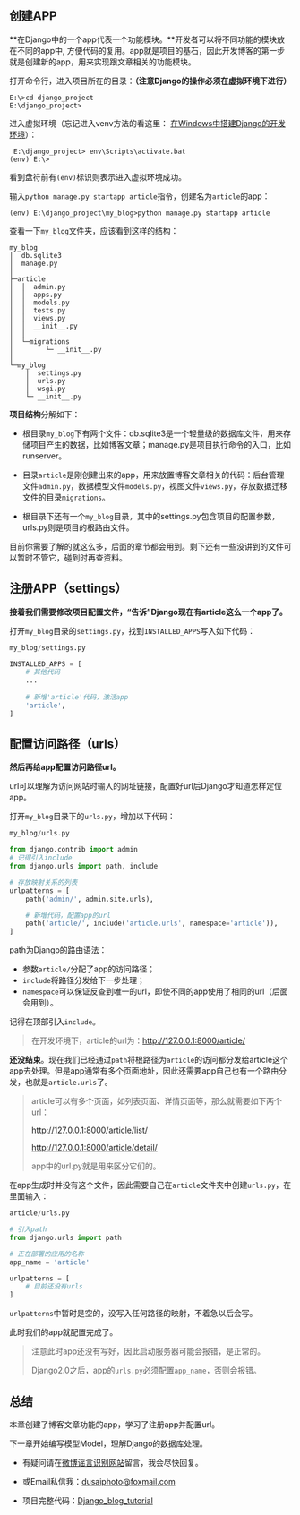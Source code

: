 ## 创建APP

**在Django中的一个app代表一个功能模块。**开发者可以将不同功能的模块放在不同的app中, 方便代码的复用。app就是项目的基石，因此开发博客的第一步就是创建新的app，用来实现跟文章相关的功能模块。

打开命令行，进入项目所在的目录：**（注意Django的操作必须在虚拟环境下进行）**

```
E:\>cd django_project
E:\django_project>
```

进入虚拟环境（忘记进入venv方法的看这里： [在Windows中搭建Django的开发环境](http://www.dusaiphoto.com/article/article-detail/4/)）：

```
 E:\django_project> env\Scripts\activate.bat
(env) E:\>
```

看到盘符前有`(env)`标识则表示进入虚拟环境成功。

输入`python manage.py startapp article`指令，创建名为`article`的app：

```
(env) E:\django_project\my_blog>python manage.py startapp article
```

查看一下`my_blog`文件夹，应该看到这样的结构：

```
my_blog
│  db.sqlite3
│  manage.py
│
├─article
│  │  admin.py
│  │  apps.py
│  │  models.py
│  │  tests.py
│  │  views.py
│  │  __init__.py
│  │
│  └─migrations
│        └─ __init__.py
│
└─my_blog
    │  settings.py
    │  urls.py
    │  wsgi.py
    └─ __init__.py
```

**项目结构**分解如下：

- 根目录`my_blog`下有两个文件：db.sqlite3是一个轻量级的数据库文件，用来存储项目产生的数据，比如博客文章；manage.py是项目执行命令的入口，比如runserver。

- 目录`article`是刚创建出来的app，用来放置博客文章相关的代码：后台管理文件`admin.py`，数据模型文件`models.py`，视图文件`views.py`，存放数据迁移文件的目录`migrations`。

- 根目录下还有一个`my_blog`目录，其中的settings.py包含项目的配置参数，urls.py则是项目的根路由文件。

目前你需要了解的就这么多，后面的章节都会用到。剩下还有一些没讲到的文件可以暂时不管它，碰到时再查资料。

## 注册APP（settings）

**接着我们需要修改项目配置文件，“告诉”Django现在有article这么一个app了。**

打开`my_blog`目录的`settings.py`，找到`INSTALLED_APPS`写入如下代码：

```python
my_blog/settings.py

INSTALLED_APPS = [
	# 其他代码
	...
	
	# 新增'article'代码，激活app
    'article',
]
```

## 配置访问路径（urls）

**然后再给app配置访问路径url。**

url可以理解为访问网站时输入的网址链接，配置好url后Django才知道怎样定位app。

打开`my_blog`目录下的`urls.py`，增加以下代码：

```python
my_blog/urls.py

from django.contrib import admin
# 记得引入include
from django.urls import path, include

# 存放映射关系的列表
urlpatterns = [
    path('admin/', admin.site.urls),

    # 新增代码，配置app的url
    path('article/', include('article.urls', namespace='article')),
]

```

path为Django的路由语法：

- 参数`article/`分配了app的访问路径；
- `include`将路径分发给下一步处理；
- `namespace`可以保证反查到唯一的url，即使不同的app使用了相同的url（后面会用到）。

记得在顶部引入`include`。

> 在开发环境下，article的url为：http://127.0.0.1:8000/article/

**还没结束**。现在我们已经通过`path`将根路径为`article`的访问都分发给article这个app去处理。但是app通常有多个页面地址，因此还需要app自己也有一个路由分发，也就是`article.urls`了。

> article可以有多个页面，如列表页面、详情页面等，那么就需要如下两个url：
>
> http://127.0.0.1:8000/article/list/
>
> http://127.0.0.1:8000/article/detail/
>
> app中的url.py就是用来区分它们的。

在app生成时并没有这个文件，因此需要自己在`article`文件夹中创建`urls.py`，在里面输入：

```python
article/urls.py

# 引入path
from django.urls import path

# 正在部署的应用的名称
app_name = 'article'

urlpatterns = [
    # 目前还没有urls
]
```

`urlpatterns`中暂时是空的，没写入任何路径的映射，不着急以后会写。

此时我们的app就配置完成了。

> 注意此时app还没有写好，因此启动服务器可能会报错，是正常的。
>
> Django2.0之后，app的`urls.py`必须配置`app_name`，否则会报错。

## 总结

本章创建了博客文章功能的app，学习了注册app并配置url。

下一章开始编写模型Model，理解Django的数据库处理。

- 有疑问请在[微博谣言识别网站](http://www.dusaiphoto.com)留言，我会尽快回复。
- 或Email私信我：dusaiphoto@foxmail.com

- 项目完整代码：[Django_blog_tutorial](https://github.com/stacklens/django_blog_tutorial)


